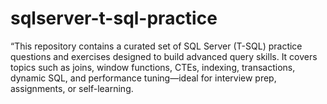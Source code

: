 # sqlserver-t-sql-practice
“This repository contains a curated set of SQL Server (T-SQL) practice questions and exercises designed to build advanced query skills. It covers topics such as joins, window functions, CTEs, indexing, transactions, dynamic SQL, and performance tuning—ideal for interview prep, assignments, or self-learning.
